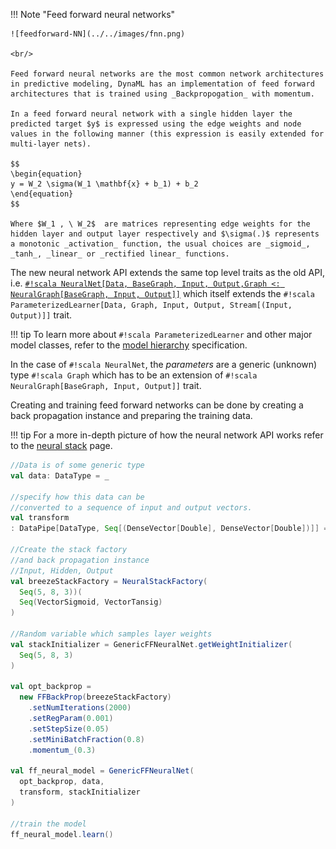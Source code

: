!!! Note "Feed forward neural networks"
    <br/>

    ![feedforward-NN](../../images/fnn.png)

    <br/>

    Feed forward neural networks are the most common network architectures in predictive modeling, DynaML has an implementation of feed forward architectures that is trained using _Backpropogation_ with momentum.

    In a feed forward neural network with a single hidden layer the predicted target $y$ is expressed using the edge weights and node values in the following manner (this expression is easily extended for multi-layer nets).

    $$
    \begin{equation}
    y = W_2 \sigma(W_1 \mathbf{x} + b_1) + b_2
    \end{equation}
    $$

    Where $W_1 , \ W_2$  are matrices representing edge weights for the hidden layer and output layer respectively and $\sigma(.)$ represents a monotonic _activation_ function, the usual choices are _sigmoid_, _tanh_, _linear_ or _rectified linear_ functions.


The new neural network API extends the same top level traits as the old API, i.e.
[`#!scala NeuralNet[Data, BaseGraph, Input, Output,Graph <: NeuralGraph[BaseGraph, Input, Output]]`](https://transcendent-ai-labs.github.io/api_docs/DynaML/recent/dynaml-core/index.html#io.github.mandar2812.dynaml.models.neuralnets.NeuralNet) which itself extends the `#!scala ParameterizedLearner[Data, Graph, Input, Output, Stream[(Input, Output)]]` trait.

!!! tip
    To learn more about `#!scala ParameterizedLearner` and other major model classes, refer to the [model hierarchy](/core/core_model_hierarchy.md) specification.

In the case of `#!scala NeuralNet`, the _parameters_ are a generic (unknown) type `#!scala Graph` which has to be an extension of `#!scala NeuralGraph[BaseGraph, Input, Output]]` trait.

Creating and training feed forward networks can be done by creating a back propagation instance and preparing the training data.

!!! tip
    For a more in-depth picture of how the neural network API works refer to the [neural stack](/core/core_ann_new.md) page.

```scala
//Data is of some generic type
val data: DataType = _

//specify how this data can be
//converted to a sequence of input and output vectors.
val transform
: DataPipe[DataType, Seq[(DenseVector[Double], DenseVector[Double])]] = _

//Create the stack factory
//and back propagation instance
//Input, Hidden, Output
val breezeStackFactory = NeuralStackFactory(
  Seq(5, 8, 3))(
  Seq(VectorSigmoid, VectorTansig)
)

//Random variable which samples layer weights
val stackInitializer = GenericFFNeuralNet.getWeightInitializer(
  Seq(5, 8, 3)
)

val opt_backprop =
  new FFBackProp(breezeStackFactory)
    .setNumIterations(2000)
    .setRegParam(0.001)
    .setStepSize(0.05)
    .setMiniBatchFraction(0.8)
    .momentum_(0.3)

val ff_neural_model = GenericFFNeuralNet(
  opt_backprop, data,
  transform, stackInitializer
)

//train the model
ff_neural_model.learn()
```
